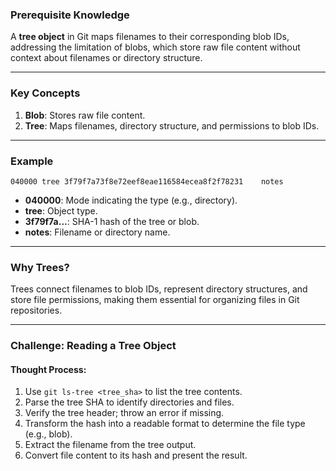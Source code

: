 ### Prerequisite Knowledge
A **tree object** in Git maps filenames to their corresponding blob IDs, addressing the limitation of blobs, which store raw file content without context about filenames or directory structure.

---

### Key Concepts

1. **Blob**: Stores raw file content.
2. **Tree**: Maps filenames, directory structure, and permissions to blob IDs.

---

### Example

```plaintext
040000 tree 3f79f7a73f8e72eef8eae116584ecea8f2f78231    notes
```

- **040000**: Mode indicating the type (e.g., directory).
- **tree**: Object type.
- **3f79f7a...**: SHA-1 hash of the tree or blob.
- **notes**: Filename or directory name.

---

### Why Trees?

Trees connect filenames to blob IDs, represent directory structures, and store file permissions, making them essential for organizing files in Git repositories.

---

### Challenge: Reading a Tree Object

#### Thought Process:

1. Use `git ls-tree <tree_sha>` to list the tree contents.
2. Parse the tree SHA to identify directories and files.
3. Verify the tree header; throw an error if missing.
4. Transform the hash into a readable format to determine the file type (e.g., blob).
5. Extract the filename from the tree output.
6. Convert file content to its hash and present the result.
